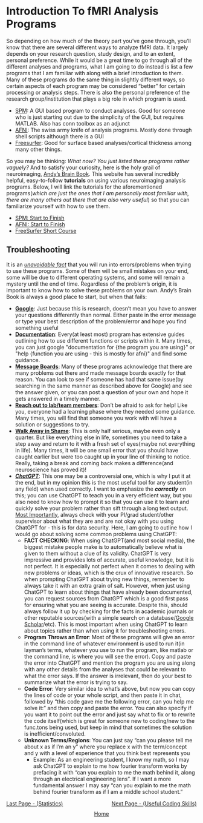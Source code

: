 # Introduction To fMRI Analysis Programs

So depending on how much of the theory part you’ve gone through, you’ll know that there are several different ways to analyze fMRI data. It largely depends on your research question, study design, and to an extent, personal preference. While it would be a great time to go through all of the different analyses and programs, what I am going to do instead is list a few programs that I am familiar with along with a brief introduction to them. Many of these programs do the same thing in slightly different ways, so certain aspects of each program may be considered “better” for certain processing or analysis steps. There is also the personal preference of the research group/institution that plays a big role in which program is used.

- [SPM](https://www.fil.ion.ucl.ac.uk/spm/software/spm12/): A GUI based program to conduct analyses. Good for someone who is just starting out due to the simplicity of the GUI, but requires MATLAB. Also has conn toolbox as an adjunct
- [AFNI](https://afni.nimh.nih.gov/): The swiss army knife of analysis programs. Mostly done through shell scripts although there is a GUI
- [Freesurfer](https://surfer.nmr.mgh.harvard.edu/): Good for surface based analyses/cortical thickness among many other things.

So you may be thinking: *What now? You just listed these programs rather vaguely?* And to satisfy your curiosity, here is the holy grail of neuroimaging, [Andy’s Brain Book](https://andysbrainbook.readthedocs.io/en/latest/). This website has several incredibly helpful, easy-to-follow **tutorials** on using various neuroimaging analysis programs.  Below, I will link the tutorials for the aforementioned programs(*which are just the ones that I am personally most familiar with, there are many others out there that are also very useful*) so that you can familiarize yourself with how to use them.


- [SPM: Start to Finish](https://andysbrainbook.readthedocs.io/en/latest/SPM/SPM_Overview.html)
- [AFNI: Start to Finish](https://andysbrainbook.readthedocs.io/en/latest/AFNI/AFNI_Overview.html)
- [FreeSurfer Short Course](https://andysbrainbook.readthedocs.io/en/latest/FreeSurfer/FreeSurfer_Introduction.html)

## Troubleshooting

It is an <u>*unavoidable fact*</u> that you will run into errors/problems when trying to use these programs. Some of them will be small mistakes on your end, some will be due to different operating systems, and some will remain a mystery until the end of time. Regardless of the problem’s origin, it is important to know how to solve these problems on your own. Andy’s Brain Book is always a good place to start, but when that fails:

- <u>**Google**</u>: Just because this is research, doesn’t mean you have to answer your questions differently than normal. Either paste in the error message or type your best description of the problem/error and hope you find something useful
- <u> **Documentation**</u>: Every(at least most) program has extensive guides outlining how to use different functions or scripts within it. Many times, you can just google "documentation for {the program you are using}" or "help {function you are using - this is mostly for afni}" and find some guidance.
- <u> **Message Boards**</u>: Many of these programs acknowledge that there are many problems out there and made message boards exactly for that reason. You can look to see if someone has had that same issue(by searching in the same manner as described above for Google) and see the answer given, or you can post a question of your own and hope it gets answered in a timely manner.
- <u> **Reach out to lab/team members**</u>: Don’t be afraid to ask for help! Like you, everyone had a learning phase where they needed some guidance. Many times, you will find that someone you work with will have a solution or suggestions to try.
-  <u> **Walk Away in Shame**</u>: This is only half serious, maybe even only a quarter. But like everything else in life, sometimes you need to take a step away and return to it with a fresh set of eyes(maybe not everything in life). Many times, it will be one small error that you should have caught earlier but were too caught up in your line of thinking to notice. Really, taking a break and coming back makes a difference(and neuroscience has proved it)!
-  <u>***ChatGPT***</u>: This one may be a controversial one, which is why I put it at the end, but in my opinion this is the most useful tool for any student(in any field) when used correctly. I want to emphasize the ***correctly*** on this; you can use ChatGPT to teach you in a very efficient way, but you also need to know how to prompt it so that you can use it to learn and quickly solve your problem rather than sift through a long text output. <u>Most Importantly</u>, always check with your PI/grad student/other supervisor about what they are and are not okay with you using ChatGPT for - this is for data security. Here, I am going to outline how I would go about solving some common problems using ChatGPT:
    - **FACT CHECKING**: When using ChatGPT(and most social media), the biggest mistake people make is to automatically believe what is given to them without a clue of its validity. ChatGPT is very impressive and provides lots of accurate, useful knowledge, but it is not perfect. It is especially not perfect when it comes to dealing with new problems or ideas, which is the crux of innovative research. So when prompting ChatGPT about trying new things, remember to always take it with an extra grain of salt. However, when just using ChatGPT to learn about things that have already been documented, you can request sources from ChatGPT which is a good first pass for ensuring what you are seeing is accurate. Despite this, should always follow it up by checking for the facts in academic journals or other reputable sources(with a simple search on a database/[Google Scholar](https://scholar.google.com/)/etc). This is most important when using ChatGPT to learn about topics rather than when using it for troubleshooting errors.
    - **Program Throws an Error**: Most of these programs will give an error in the command line of whatever environment is used to run it(in layman’s terms, whatever you use to run the program, like matlab or the command line, is where you will see the error). Copy and paste the error into ChatGPT and mention the program you are using along with any other details from the analyses that could be relevant to what the error says. If the answer is irrelevant, then do your best to summarize what the error is trying to say.
    - **Code Error**: Very similar idea to what’s above, but now you can copy the lines of code or your whole script, and then paste it in chat, followed by “this code gave me the following error, can you help me solve it:” and then copy and paste the error. You can also specify if you want it to point out the error and just say what to fix or to rewrite the code itself(which is great for someone new to coding/new to the func.tons being used, but keep in mind that sometimes the solution is inefficient/convoluted.
    - **Unknown Terms/Regions**: You can just say “can you please tell me about x as if I’m an y” where you replace x with the term/concept and y with a level of experience that you think best represents you
        - Example: As an engineering student, I know my math, so I may ask ChatGPT to explain to me how fourier transform works by prefacing it with “can you explain to me the math behind it, along through an electrical engineering lens”. If I want a more fundamental answer I may say “can you explain to me the math behind fourier transform as if I am a middle school student.”


 <div style="display: flex; justify-content: space-between;">
  <a href="statistics.html">Last Page - (Statistics)</a>
  <a href="coding.html">Next Page - (Useful Coding Skills) </a>
</div>

<div style="text-align: center; margin-top: 10px;">
  <a href="/fmri-for-beginners/">Home</a>
</div>
